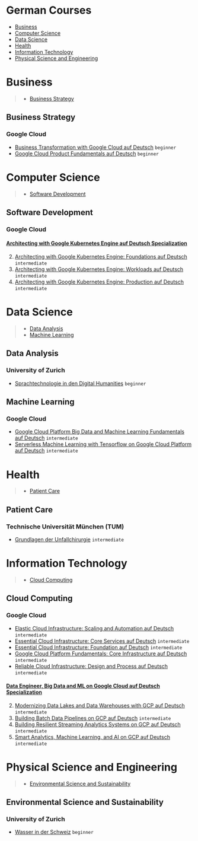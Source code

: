 # German Courses
 - [Business](#business)
 - [Computer Science](#computer-science)
 - [Data Science](#data-science)
 - [Health](#health)
 - [Information Technology](#information-technology)
 - [Physical Science and Engineering](#physical-science-and-engineering)
# Business
> - [Business Strategy](#business-strategy)
## Business Strategy
### Google Cloud
 - [Business Transformation with Google Cloud auf Deutsch](https://www.coursera.org/learn/business-transformation-google-cloud-de) `beginner`
 - [Google Cloud Product Fundamentals auf Deutsch](https://www.coursera.org/learn/google-cloud-product-fundamentals-de) `beginner`
# Computer Science
> - [Software Development](#software-development)
## Software Development
### Google Cloud
#### [Architecting with Google Kubernetes Engine auf Deutsch Specialization](https://www.coursera.org/specializations/architecting-google-kubernetes-engine-de)
2. [Architecting with Google Kubernetes Engine: Foundations auf Deutsch](https://www.coursera.org/learn/foundations-google-kubernetes-engine-gke-de) `intermediate`
3. [Architecting with Google Kubernetes Engine: Workloads auf Deutsch](https://www.coursera.org/learn/deploying-workloads-google-kubernetes-engine-gke-de) `intermediate`
4. [Architecting with Google Kubernetes Engine: Production auf Deutsch](https://www.coursera.org/learn/deploying-secure-kubernetes-containers-in-production-de) `intermediate`
# Data Science
> - [Data Analysis](#data-analysis)
> - [Machine Learning](#machine-learning)
## Data Analysis
### University of Zurich
 - [Sprachtechnologie in den Digital Humanities](https://www.coursera.org/learn/digital-humanities) `beginner`
## Machine Learning
### Google Cloud
 - [Google Cloud Platform Big Data and Machine Learning Fundamentals auf Deutsch](https://www.coursera.org/learn/gcp-big-data-ml-fundamentals-de) `intermediate`
 - [Serverless Machine Learning with Tensorflow on Google Cloud Platform auf Deutsch](https://www.coursera.org/learn/serverless-machine-learning-gcp-de) `intermediate`
# Health
> - [Patient Care](#patient-care)
## Patient Care
### Technische Universität München (TUM)
 - [Grundlagen der Unfallchirurgie](https://www.coursera.org/learn/unfallchirurgie) `intermediate`
# Information Technology
> - [Cloud Computing](#cloud-computing)
## Cloud Computing
### Google Cloud
 - [Elastic Cloud Infrastructure: Scaling and Automation auf Deutsch](https://www.coursera.org/learn/gcp-infrastructure-scaling-automation-de) `intermediate`
 - [Essential Cloud Infrastructure: Core Services auf Deutsch](https://www.coursera.org/learn/gcp-infrastructure-core-services-de) `intermediate`
 - [Essential Cloud Infrastructure: Foundation auf Deutsch](https://www.coursera.org/learn/gcp-infrastructure-foundation-de) `intermediate`
 - [Google Cloud Platform Fundamentals: Core Infrastructure auf Deutsch](https://www.coursera.org/learn/gcp-fundamentals-de) `intermediate`
 - [Reliable Cloud Infrastructure: Design and Process auf Deutsch](https://www.coursera.org/learn/cloud-infrastructure-design-process-de) `intermediate`
#### [Data Engineer, Big Data and ML on Google Cloud auf Deutsch Specialization](https://www.coursera.org/specializations/gcp-data-machine-learning-de)
2. [Modernizing Data Lakes and Data Warehouses with GCP auf Deutsch](https://www.coursera.org/learn/data-lakes-data-warehouses-gcp-de) `intermediate`
3. [Building Batch Data Pipelines on GCP auf Deutsch](https://www.coursera.org/learn/batch-data-pipelines-gcp-de) `intermediate`
4. [Building Resilient Streaming Analytics Systems on GCP auf Deutsch](https://www.coursera.org/learn/streaming-analytics-systems-gcp-de) `intermediate`
5. [Smart Analytics, Machine Learning, and AI on GCP auf Deutsch](https://www.coursera.org/learn/smart-analytics-machine-learning-ai-gcp-de) `intermediate`
# Physical Science and Engineering
> - [Environmental Science and Sustainability](#environmental-science-and-sustainability)
## Environmental Science and Sustainability
### University of Zurich
 - [Wasser in der Schweiz](https://www.coursera.org/learn/wasser-schweiz) `beginner`
